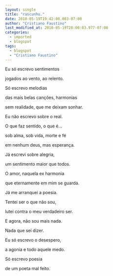```yaml
---
layout: single
title: "rascunho."
date: 2010-05-19T19:42:00.003-07:00
author: "Cristiano Faustino"
last_modified_at: 2010-05-19T20:00:03.977-07:00
categories:
  - imported
  - blogspot
tags:
  - blogspot
  - "Cristiano Faustino"
---
```


Eu só escrevo sentimentos



jogados ao vento, ao relento.



Só escrevo melodias



das mais belas canções, harmonias



sem realidade, que me deixam sonhar.







Eu não escrevo sobre o real.



O que faz sentido, o que é...



sob alma, sob vida, morte e fé



em nenhum deus, mas esperança.







Já escrevi sobre alegria,



um sentimento maior que todos.



O amor, naquela ex harmonia



que eternamente em mim se guarda.







Já me arranquei a poesia.



Tentei ser o que não sou,



lutei contra o meu verdadeiro ser.



E agora, não sou mais nada.



Nada que sei dizer.







Eu só escrevo o desespero,



a agonia e todo aquele medo.



Só escrevo poesia



de um poeta mal feito.